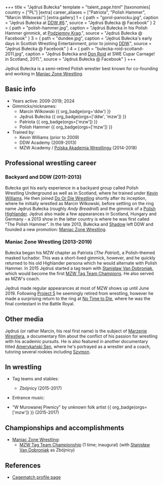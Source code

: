 +++
title = "Jędruś Bułecka"
template = "talent_page.html"
[taxonomies]
country = ["PL"]
[extra]
career_aliases = ["Patriota", "Polish Hammer", "Marcin Wilkowski"]
[extra.gallery]
1 = { path = "gorol-panocku.jpg", caption = "Jędruś Bułecka at [DDW #6](@/e/ddw/2012-03-09-ddw-6.md).", source = "Jędruś Bułecka @ Facebook" }
2 = { path = "polish-hammer.jpg", caption = "Jędruś Bułecka in his Polish Hammer gimmick, at [Podziemny Krąg](@/e/mzw/2014-11-07-mzw-podziemny-krag.md).", source = "Jędruś Bułecka @ Facebook" }
3 = { path = "dundee.jpg", caption = "Jędruś Bułecka's early days in Scottish Wrestling Entertainment, prior to joining [DDW](@/o/ddw.md).", source = "Jędruś Bułecka @ Facebook" }
4 = { path = "bulecka-roid-scotland-2011.jpg", caption = "Jędruś Bułecka and [Don Roid](@/w/don-roid.md) at SWE Cupar Carnage! in Scotland, 2011.", source = "Jędruś Bułecka @ Facebook" }
+++

Jędruś Bułecka is a semi-retired Polish wrestler best known for co-founding and working in [Maniac Zone Wrestling](@/o/mzw.md).

## Basic info

* Years active: 2009-2019; 2024
* Gimmicks/nicknames:
  - Marcin Wilkowski {{ org_badge(org='ddw') }}
  - Jędruś Bułecka {{ org_badge(orgs=['ddw', 'mzw']) }}
  - Patriota {{ org_badge(orgs=['mzw']) }}
  - Polish Hammer {{ org_badge(orgs=['mzw']) }}
* Trained by:
  - Kevin Williams (prior to 2009)
  - DDW Academy (2009-2013)
  - MZW Academy / [Polska Akademia Wrestlingu](@/o/paw.md) (2014-2018)

## Professional wrestling career

### Backyard and DDW (2011-2013)

Bułecka got his early experience in a backyard group called Polish Wrestling Underground as well as in Scotland, where he trained under [Kevin Williams](@/w/kevin-williams.md). He then joined  [Do Or Die Wrestling](@/o/ddw.md) shortly after its inception, where he initially wrestled as Marcin Wilkowski, before settling on the ring name Jędruś Bułecka (roughly _Andy Breadroll_) and the gimmick of a [Polish Highlander][gorol]. Jędruś also made a few appearances in Scotland, Hungary and Germany - a 2013 show in the latter country is where he was first called "The Polish Hammer". In the late 2013, Bułecka and [Shadow](@/w/shadow.md) left DDW and founded a new promotion: [Maniac Zone Wrestling](@/o/mzw.md).

### Maniac Zone Wrestling (2013-2019)

Bułecka began his MZW chapter as Patriota (_The Patriot_), a Polish-themed masked luchador. This was a short-lived gimmick, however, and he quickly returned to his old Highlander persona which he would alternate with Polish Hammer. In 2015 Jędruś started a tag team with [Stanisław Van Dobroniak](@/w/stanislaw-van-dobroniak.md), which would become the first [MZW Tag Team Champions](@/c/mzw-tag-team-championship.md). He also served as MZW's coach.

Jędruś made regular appearances at most of MZW shows up until June 2019. Following [Project 5](@/e/mzw/2019-06-01-mzw-project-5-hero.md) he seemingly retired from wrestling, however he made a surprising return to the ring at [No Time to Die](@/e/mzw/2024-10-12-mzw-no-time-to-die.md), where he was the final contestant in the Battle Royal.

## Other media

Jędruś (or rather Marcin, his real first name) is the subject of [Marzenie Wrestlera](@/a/wrestlers-dream.md), a documentary film about the conflict of his passion for wrestling with his academic pursuits. He is also featured in another documentary titled [Amerykański Sen](@/a/american-dream.md), where he's portrayed as a wrestler and a coach, tutoring several rookies including [Szymon](@/w/szymon-siwiec.md).

## In wrestling

* Tag teams and stables:
  - Zbójnicy (2015-2017)

* Entrance music:
 - "W Murowanej Piwnicy" by unknown folk artist
 {{ org_badge(orgs=['mzw']) }} (2015-2017) <br>

## Championships and accomplishments

* [Maniac Zone Wrestling](@/o/mzw.md):
  - [MZW Tag Team Championship](@/c/mzw-tag-team-championship.md) (1 time; inaugural) (with [Stanisław Van Dobroniak](@/w/stanislaw-van-dobroniak.md) as Zbójnicy)

## References

* [Cagematch profile page](https://www.cagematch.net/?id=2&nr=10441)

[gorol]: https://en.wikipedia.org/wiki/Gorals
